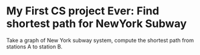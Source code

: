 # My First CS project Ever: Find shortest path for NewYork Subway
 Take a graph of New York subway system, compute the shortest path from stations A to station B.
